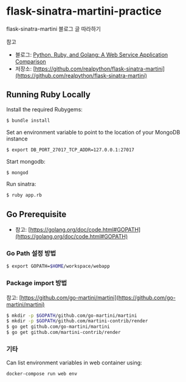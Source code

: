 # flask-sinatra-martini-practice
 flask-sinatra-martini 블로그 글 따라하기

참고
- 블로그: [Python, Ruby, and Golang: A Web Service Application Comparison](https://realpython.com/blog/python/python-ruby-and-golang-a-web-Service-application-comparison/)
- 저장소: [https://github.com/realpython/flask-sinatra-martini](https://github.com/realpython/flask-sinatra-martini)

## Running Ruby Locally
Install the required Rubygems:
~~~ bash
$ bundle install
~~~
Set an environment variable to point to the location of your MongoDB instance
~~~ bash
$ export DB_PORT_27017_TCP_ADDR=127.0.0.1:27017
~~~
Start mongodb:
~~~bash
$ mongod
~~~
Run sinatra:
~~~bash
$ ruby app.rb
~~~

## Go Prerequisite
- 참고: [https://golang.org/doc/code.html#GOPATH](https://golang.org/doc/code.html#GOPATH)

### Go Path 설정 방법
~~~ bash
$ export GOPATH=$HOME/workspace/webapp
~~~

### Package import 방법
참고: [https://github.com/go-martini/martini](https://github.com/go-martini/martini)
~~~ bash
$ mkdir -p $GOPATH/github.com/go-martini/martini
$ mkdir -p $GOPATH/github.com/martini-contrib/render
$ go get github.com/go-martini/martini
$ go get github.com/martini-contrib/render
~~~


### 기타
Can list environment variables in web container using:
~~~ bash
docker-compose run web env
~~~
